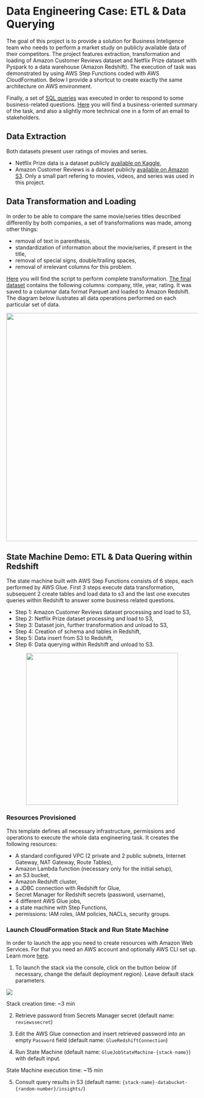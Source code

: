 # Data Engineering Case: ETL & Data Querying 
The goal of this project is to provide a solution for Business Inteligence team who needs to perform a market study on publicly available data of their competitors. The project features extraction, transformation and loading of Amazon Customer Reviews dataset and Netflix Prize dataset with Pyspark to a data warehouse (Amazon Redshift). The execution of task was demonstrated by using AWS Step Functions coded with AWS CloudFormation. Below I provide a shortcut to create exactly the same architecture on AWS environment.

Finally, a set of [SQL queries](https://github.com/molly-moon/data-engineering-case/blob/master/sql/business_queries.sql) was executed in order to respond to some business-related questions. [Here](https://raw.githubusercontent.com/molly-moon/data-engineering-case/master/emails.txt) you will find a business-oriented summary of the task, and also a slightly more technical one in a form of an email to stakeholders. 

## Data Extraction
Both datasets present user ratings of movies and series. 
- Netflix Prize data is a dataset publicly [available on Kaggle](https://www.kaggle.com/netflix-inc/netflix-prize-data),
- Amazon Customer Reviews is a dataset publicly [available on Amazon S3](https://s3.amazonaws.com/amazon-reviews-pds/readme.html). Only a small part refering to movies, videos, and series was used in this project.

## Data Transformation and Loading
In order to be able to compare the same movie/series titles described differently by both companies, a set of transformations was made, among other things: 
- removal of text in parenthesis,
- standardization of information about the movie/series, if present in the title,
- removal of special signs, double/trailing spaces,
- removal of irrelevant columns for this problem.

[Here](https://github.com/molly-moon/data-engineering-case/blob/master/data-transformation.py) you will find the script to perform complete transformation. [The final dataset](https://github.com/molly-moon/data-engineering-case/tree/master/final_data.parquet) contains the following columns: company, title, year, rating. It was saved to a columnar data format Parquet and loaded to Amazon Redshift. The diagram below ilustrates all data operations performed on each particular set of data. 

<p align=center>
  <img src="https://github.com/molly-moon/data-engineering-case/blob/master/images/logical-diagram.png" height=600/>
  </p>
<p align=center>

## State Machine Demo: ETL & Data Quering within Redshift
The state machine built with AWS Step Functions consists of 6 steps, each performed by AWS Glue. First 3 steps execute data transformation, subsequent 2 create tables and load data to s3 and the last one executes queries within Redshift to answer some business related questions. 

- Step 1: Amazon Customer Reviews dataset processing and load to S3,
- Step 2: Netflix Prize dataset processing and load to S3,
- Step 3: Dataset join, further transformation and unload to S3,
- Step 4: Creation of schema and tables in Redshift,
- Step 5: Data insert from S3 to Redshift,
- Step 6: Data querying within Redshift and unload to S3. 

<p align=center>
  <img src="https://github.com/molly-moon/data-engineering-case/blob/master/images/state-machine.png" height=400/>
  </p>
<p align=center>

### Resources Provisioned
This template defines all necessary infrastructure, permissions and operations to execute the whole data engineering task. It creates the following resources:
- A standard configured VPC (2 private and 2 public subnets, Internet Gateway, NAT Gateway, Route Tables),
- Amazon Lambda function (necessary only for the initial setup),
- an S3 bucket,
- Amazon Redshift cluster,
- a JDBC connection with Redshift for Glue,
- Secret Manager for Redshift secrets (password, username),
- 4 different AWS Glue jobs,
- a state machine with Step Functions,
- permissions: IAM roles, IAM policies, NACLs, security groups.

### Launch CloudFormation Stack and Run State Machine 

In order to launch the app you need to create resources with Amazon Web Services. For that you need an AWS account and optionally AWS CLI set up. Learn more [here](https://docs.aws.amazon.com/cli/latest/userguide/cli-configure-quickstart.html).

1. To launch the stack via the console, click on the button below (if necessary, change the default deployment region). Leave default stack parameters.

[<img src='https://github.com/molly-moon/app-object-detection/blob/master/images/cloudformation-launch-stack.png?raw=true'>](https://console.aws.amazon.com/cloudformation/home?region=us-east-1#/stacks/new?stackName=etl_queries&templateURL=https://ala-artifacts.s3.us-east-2.amazonaws.com/template.yml) 

Stack creation time: ~3 min

2. Retrieve password from Secrets Manager secret (default name: ```reviewssecret```)

3. Edit the AWS Glue connection and insert retrieved password into an empty ```Password``` field (default name: ```GlueRedshiftConnection```)

4. Run State Machine (default name: ```GlueJobStateMachine-{stack-name}```) with default input.

  State Machine execution time: ~15 min

5. Consult query results in S3 (default name: ```{stack-name}-databucket-{random-number}/insights/```)
